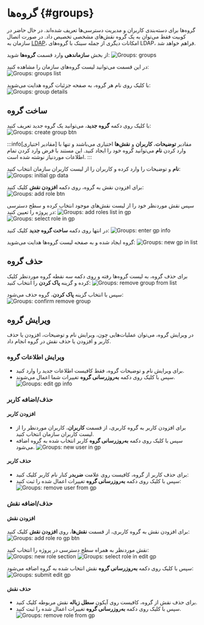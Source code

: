 # گروه‌ها {#groups}

گروه‌ها برای دسته‌بندی کاربران و مدیریت دسترسی‌ها تعریف شده‌اند. در حال حاضر در کوبیت فقط می‌توان به یک گروه نقش‌های مشخصی تخصیص داد. در صورت اتصال سازمان به [LDAP](../#ldap)، امکانات دیگری از جمله سینک با گروه‌های LDAP، فراهم خواهد شد.

از بخش **سازماندهی** وارد قسمت **گروه‌ها** شوید:
![Groups: groups](groups.png)

در این قسمت می‌توانید لیست گروه‌های سازمان را مشاهده کنید:
![Groups: groups list](groups-list.png)

با کلیک روی نام هر گروه، به صفحه جزئیات گروه هدایت می‌شوید:
![Groups: group details](group-details.png)

## ساخت گروه

با کلیک روی دکمه‌ **گروه جدید**، می‌توانید یک گروه جدید تعریف کنید:
![Groups: create group btn](create-group-btn.png)

:::info[مقادیر اختیاری]
مقادیر **توضیحات**، **کاربران** و **نقش‌ها** اختیاری می‌باشند و تنها با وارد کردن **نام** می‌توانید گروه خود را ایجاد کنید. این مستند با فرض وارد کردن تمام اطلاعات موردنیاز نوشته شده است.
:::

**نام** و توضیحات را وارد کرده و کاربران را از لیست کاربران سازمان انتخاب کنید:
![Groups: initial gp data](initial-gp-data.png)

برای افزودن نقش به گروه، روی دکمه **افزودن نقش** کلیک کنید:
![Groups: add role btn](add-role-btn.png)

سپس نقش موردنظر خود را از لیست نقش‌های موجود انتخاب کرده و سطح دسترسی در پروژه را تعیین کنید:
![Groups: add roles list in gp](add-roles-list-in-gp.png)
![Groups: select role in gp](select-role-in-gp.png)

در انتها روی دکمه **ساخت گروه جدید** کلیک کنید:
![Groups: enter gp info](enter-gp-info.png)

گروه ایجاد شده و به صفحه لیست گروه‌ها هدایت می‌شوید:
![Groups: new gp in list](new-gp-in-list.png)

## حذف گروه

برای حذف گروه، به لیست گروه‌ها رفته و روی دکمه سه نقطه گروه موردنظر کلیک کرده و گزینه **پاک کردن** را انتخاب کنید:
![Groups: remove group from list](remove-group-from-list.png)

سپس با انتخاب گزینه **پاک کردن**، گروه حذف می‌شود:
![Groups: confirm remove group](confirm-remove-group.png)

## ویرایش گروه

در ویرایش گروه، می‌توان عملیات‌هایی چون، ویرایش نام و توضیحات، افزودن یا حذف کاربر و افزودن یا حذف نقش در گروه انجام داد.

### ویرایش اطلاعات گروه

- برای ویرایش نام و توضیحات گروه، فقط کافیست اطلاعات جدید را وارد کنید.
- سپس با کلیک روی دکمه **به‌روزرسانی گروه** تغییرات شما اعمال می‌شوند.
  ![Groups: edit gp info](edit-gp-info.png)

### حذف/اضافه کاربر

#### افزودن کاربر

- برای افزودن کاربر به گروه کاربری، از قسمت **کاربران‌**، کاربران موردنظر را از لیست کاربران سازمان انتخاب کنید.
- سپس با کلیک روی دکمه **به‌روزرسانی گروه** کاربر انتخاب شده به گروه اضافه می‌شود.
  ![Groups: new user in gp](new-user-in-gp.png)

#### حذف کاربر

- برای حذف کاربر از گروه، کافیست روی علامت **ضربدر** کنار نام کاربر کلیک کنید:
- سپس با کلیک روی دکمه **به‌روزرسانی گروه** تغییرات اعمال شده را ثبت کنید:
  ![Groups: remove user from gp](remove-user-from-gp.png)

### حذف/اضافه نقش

#### افزودن نقش

برای افزودن نقش به گروه کاربری، از قسمت **نقش‌ها**، روی **افزودن نقش** کلیک کنید:
![Groups: add role ro gp btn](add-role-to-gp-btn.png)

نقش موردنظر به همراه سطح دسترسی در پروژه را انتخاب کنید:
![Groups: new role section](new-role-section.png)
![Groups: select role in edit gp](select-role-in-edit-gp.png)

سپس با کلیک روی دکمه **به‌روزرسانی گروه** نقش انتخاب شده به گروه اضافه می‌شود:
![Groups: submit edit gp](submit-edition-gp.png)

#### حذف نقش

- برای حذف نقش از گروه، کافیست روی آیکون **سطل زباله** نقش مربوطه کلیک کنید.
- سپس با کلیک روی دکمه **به‌روزرسانی گروه** تغییرات اعمال شده را ثبت کنید.
  ![Groups: remove role from gp](remove-role-from-gp.png)
